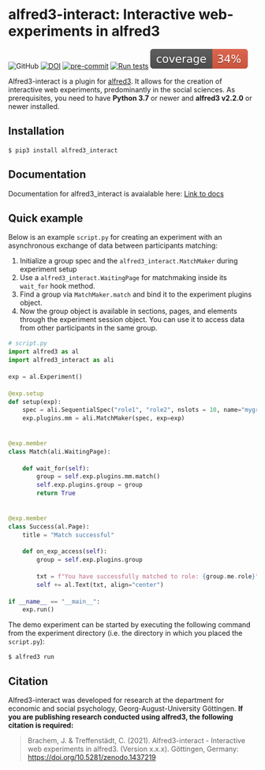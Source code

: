 # alfred3-interact: Interactive web-experiments in alfred3

![GitHub](https://img.shields.io/github/license/jobrachem/alfred3-interact) [![DOI](https://zenodo.org/badge/340368707.svg)](https://zenodo.org/badge/latestdoi/340368707) [![pre-commit](https://github.com/jobrachem/alfred3-interact/actions/workflows/pre-commit.yml/badge.svg)](https://github.com/jobrachem/alfred3-interact/actions/workflows/pre-commit.yml) [![Run tests](https://github.com/jobrachem/alfred3-interact/actions/workflows/pytest.yml/badge.svg)](https://github.com/jobrachem/alfred3-interact/actions/workflows/pytest.yml) [![pytest-coverage](coverage.svg)](https://github.com/jobrachem/alfred3-interact/actions/workflows/pytest.yml) 

Alfred3-interact is a plugin for [alfred3](https://github.com/ctreffe/alfred).
It allows for the creation of interactive web experiments, predominantly
in the social sciences. As prerequisites,
you need to have **Python 3.7** or newer and **alfred3 v2.2.0** or newer installed.

## Installation

```
$ pip3 install alfred3_interact
```

## Documentation

Documentation for alfred3_interact is avaialable here: [Link to docs](https://jobrachem.github.io/alfred3-interact/build/html/index.html)

## Quick example

Below is an example `script.py` for creating an experiment with an
asynchronous exchange of data between participants matching:

1. Initialize a group spec and the `alfred3_interact.MatchMaker` during experiment setup
2. Use a `alfred3_interact.WaitingPage` for matchmaking inside its `wait_for` hook method.
3. Find a group via `MatchMaker.match` and bind it to the
   experiment plugins object.
4. Now the group object is available in sections, pages, and elements
   through the experiment session object. You can use it to access data
   from other participants in the same group.

```python
# script.py
import alfred3 as al
import alfred3_interact as ali

exp = al.Experiment()

@exp.setup
def setup(exp):
    spec = ali.SequentialSpec("role1", "role2", nslots = 10, name="mygroup")
    exp.plugins.mm = ali.MatchMaker(spec, exp=exp)


@exp.member
class Match(ali.WaitingPage):

    def wait_for(self):
        group = self.exp.plugins.mm.match()
        self.exp.plugins.group = group
        return True


@exp.member
class Success(al.Page):
    title = "Match successful"

    def on_exp_access(self):
        group = self.exp.plugins.group

        txt = f"You have successfully matched to role: {group.me.role}"
        self += al.Text(txt, align="center")

if __name__ == "__main__":
    exp.run()
```

The demo experiment can be started by executing the following command
from the experiment directory (i.e. the directory in which you placed
the `script.py`):

```
$ alfred3 run
```

## Citation

Alfred3-interact was developed for research at the department for
economic and social psychology, Georg-August-University Göttingen.
**If you are publishing research conducted using alfred3, the
following citation is required:**

>Brachem, J. & Treffenstädt, C. (2021). Alfred3-interact - Interactive web experiments in alfred3. (Version x.x.x). Göttingen,
Germany: https://doi.org/10.5281/zenodo.1437219
